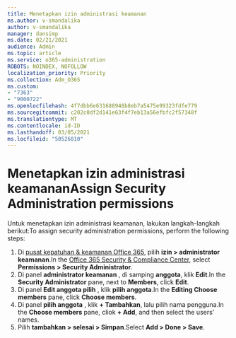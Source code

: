 ```yaml
---
title: Menetapkan izin administrasi keamanan
ms.author: v-smandalika
author: v-smandalika
manager: dansimp
ms.date: 02/21/2021
audience: Admin
ms.topic: article
ms.service: o365-administration
ROBOTS: NOINDEX, NOFOLLOW
localization_priority: Priority
ms.collection: Adm_O365
ms.custom:
- "7363"
- "9000722"
ms.openlocfilehash: 4f7dbb6e631688948b8eb7a5475e99323fdfe779
ms.sourcegitcommit: c202c0df2d141e63f4f7eb13a56efbfc2f57348f
ms.translationtype: MT
ms.contentlocale: id-ID
ms.lasthandoff: 03/05/2021
ms.locfileid: "50526810"
---
```

# <a name="assign-security-administration-permissions"></a><span data-ttu-id="ee496-102">Menetapkan izin administrasi keamanan</span><span class="sxs-lookup"><span data-stu-id="ee496-102">Assign Security Administration permissions</span></span>

<span data-ttu-id="ee496-103">Untuk menetapkan izin administrasi keamanan, lakukan langkah-langkah berikut:</span><span class="sxs-lookup"><span data-stu-id="ee496-103">To assign security administration permissions, perform the following steps:</span></span>

1. <span data-ttu-id="ee496-104">Di [pusat kepatuhan & keamanan Office 365](https://sip.protection.office.com/homepage), pilih **izin > administrator keamanan**.</span><span class="sxs-lookup"><span data-stu-id="ee496-104">In the [Office 365 Security & Compliance Center](https://sip.protection.office.com/homepage), select **Permissions > Security Administrator**.</span></span>
2. <span data-ttu-id="ee496-105">Di panel **administrator keamanan** , di samping **anggota**, klik **Edit**.</span><span class="sxs-lookup"><span data-stu-id="ee496-105">In the **Security Administrator** pane, next to **Members**, click **Edit**.</span></span>
3. <span data-ttu-id="ee496-106">Di panel **Edit anggota pilih** , klik **pilih anggota**.</span><span class="sxs-lookup"><span data-stu-id="ee496-106">In the **Editing Choose members** pane, click **Choose members**.</span></span>
4. <span data-ttu-id="ee496-107">Di panel **pilih anggota** , klik **+ Tambahkan**, lalu pilih nama pengguna.</span><span class="sxs-lookup"><span data-stu-id="ee496-107">In the **Choose members** pane, cliok **+ Add**, and then select the users' names.</span></span>
5. <span data-ttu-id="ee496-108">Pilih **tambahkan > selesai > Simpan**.</span><span class="sxs-lookup"><span data-stu-id="ee496-108">Select **Add > Done > Save**.</span></span>